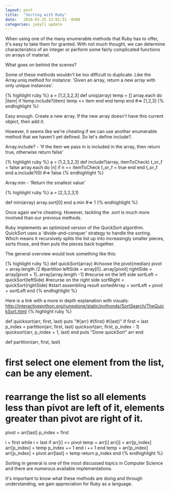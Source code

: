 ```yaml
---
layout: post
title:  "Sorting with Ruby"
date:   2018-03-25 13:01:31 -0400
categories: jekyll update
---
```



When using one of the many enumerable methods that Ruby has to offer, it's easy to take them for granted. With not much thought, we can determine characteristics of an integer or perform some fairly complicated functions on arrays of material.

What goes on behind the scenes?

Some of these methods wouldn't be too difficult to duplicate.  Like the Array.uniq method for instance: 'Given an array, return a new array with only unique instances'.

{% highlight ruby %}
a = [1,2,3,2,3]
def uniq(array)
  temp = []
  array.each do |item|
    if !temp.include?(item)
      temp << item
    end
  end
  temp
end
#=> [1,2,3]
{% endhighlight %}

Easy enough.  Create a new array.  If the new array doesn't have this current object, then add it.

However, it seems like we're cheating if we can use another enumerable method that we haven't yet defined. So let's define include?.

Array.include? - 'If the item we pass in is included in the array, then return true, otherwise return false'

{% highlight ruby %}
a = [1,2,3,2,3]
def include?(array, itemToCheck)
  t_or_f = false
  array.each do |n|
    if n == itemToCheck
      t_or_f = true
    end
  end
  t_or_f
end
a.include?(0)
#=> false
{% endhighlight %}

Array.min - 'Return the smallest value'

{% highlight ruby %}
a = [2,3,2,3,1]

def min(array)
  array.sort[0]
end
a.min
#=> 1
{% endhighlight %}

Once again we're cheating.  However, tackling the .sort is much more involved than our previous methods.

Ruby implements an optimized version of the QuickSort algorithm.  QuickSort uses a 'divide-and-conquer' strategy to handle the sorting.  Which means it recursively splits the list up into increasingly smaller pieces, sorts those, and then puts the pieces back together.

The general overview would look something like this:

{% highlight ruby %}
def quickSort(array)
  #choose the pivot(median)
    pivot = array.length /2
  #partition
    leftSide = array[0]..array[pivot]
    rightSide = array[pivot + 1]..array[array.length -1]
  #recurse on the left side
    sortLeft = quickSort(leftSide)
  #recurse on the right side
    sortRight = quickSort(rightSide)
  #start assembling result
    sortedArray = sortLeft + pivot + sortLeft
end
{% endhighlight %}

Here is a link with a more in depth explanation with visuals: http://interactivepython.org/runestone/static/pythonds/SortSearch/TheQuickSort.html
{% highlight ruby %}

def quicksort(arr, first, last)
  puts "#{arr} #{first} #{last}"
  if first < last
    p_index = partition(arr, first, last)
    quicksort(arr, first, p_index - 1)
    quicksort(arr, p_index + 1, last)
  end
  puts "Done quickSort"
  arr
end

def partition(arr, first, last)
  # first select one element from the list, can be any element.
  # rearrange the list so all elements less than pivot are left of it, elements greater than pivot are right of it.
  pivot = arr[last]
  p_index = first

  i = first
  while i < last
    if arr[i] <= pivot
      temp = arr[i]
      arr[i] = arr[p_index]
      arr[p_index] = temp
      p_index += 1
    end
    i += 1
  end
  temp = arr[p_index]
  arr[p_index] = pivot
  arr[last] = temp
  return p_index
end
{% endhighlight %}



Sorting in general is one of the most discussed topics in Computer Science and there are numerous available implementations.

It's important to know what these methods are doing and through understanding, we gain appreciation for Ruby as a language.  


[jekyll-docs]: https://jekyllrb.com/docs/home
[jekyll-gh]:   https://github.com/jekyll/jekyll
[jekyll-talk]: https://talk.jekyllrb.com/
